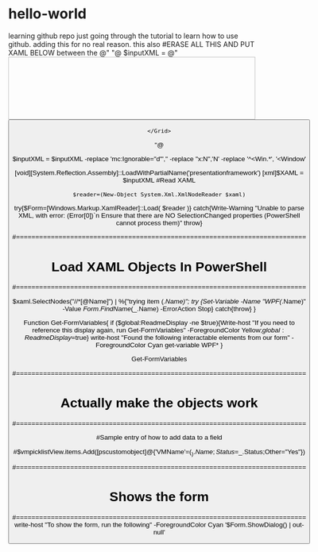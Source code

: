# hello-world
learning github repo
just going through the tutorial to learn how to use github.
adding this for no real reason.
this also
#ERASE ALL THIS AND PUT XAML BELOW between the @" "@
$inputXML = @"
<Window x:Class="powerShell_test.MainWindow"
        xmlns="http://schemas.microsoft.com/winfx/2006/xaml/presentation"
        xmlns:x="http://schemas.microsoft.com/winfx/2006/xaml"
        xmlns:d="http://schemas.microsoft.com/expression/blend/2008"
        xmlns:mc="http://schemas.openxmlformats.org/markup-compatibility/2006"
        xmlns:local="clr-namespace:powerShell_test"
        mc:Ignorable="d"
        Title="Powershell Test" Height="350" Width="525">
    <Grid>
        <Image x:Name="image" HorizontalAlignment="Left" Height="126" Margin="10,10,0,0" VerticalAlignment="Top" Width="497" Source="pressBuddy2.png"/>
        <TextBlock x:Name="textBlock" HorizontalAlignment="Left" Height="84" Margin="49,150,0,0" TextWrapping="Wrap" Text="Use this tool to find out all sorts of useful disk information, and also to get rich input from your scripts and tools" VerticalAlignment="Top" Width="418" IsEnabled="False" FontFamily="Palatino Linotype" FontSize="18"/>
        <Button x:Name="button" Content="OK" HorizontalAlignment="Left" Margin="390,276,0,0" VerticalAlignment="Top" Width="75" FontFamily="Palatino Linotype" FontSize="14"/>
        <Label x:Name="label" Content="User Name:" HorizontalAlignment="Left" Margin="49,239,0,0" VerticalAlignment="Top" FontFamily="Palatino Linotype" FontSize="14"/>
        <TextBox x:Name="textBox" HorizontalAlignment="Left" Height="23" Margin="49,276,0,0" TextWrapping="Wrap" VerticalAlignment="Top" Width="197"/>

    </Grid>
</Window>
"@       
 
$inputXML = $inputXML -replace 'mc:Ignorable="d"','' -replace "x:N",'N'  -replace '^<Win.*', '<Window'
 
[void][System.Reflection.Assembly]::LoadWithPartialName('presentationframework')
[xml]$XAML = $inputXML
#Read XAML
 
    $reader=(New-Object System.Xml.XmlNodeReader $xaml)
try{$Form=[Windows.Markup.XamlReader]::Load( $reader )}
catch{Write-Warning "Unable to parse XML, with error: $($Error[0])`n Ensure that there are NO SelectionChanged properties (PowerShell cannot process them)"
    throw}
 
#===========================================================================
# Load XAML Objects In PowerShell
#===========================================================================
  
$xaml.SelectNodes("//*[@Name]") | %{"trying item $($_.Name)";
    try {Set-Variable -Name "WPF$($_.Name)" -Value $Form.FindName($_.Name) -ErrorAction Stop}
    catch{throw}
    }
 
Function Get-FormVariables{
if ($global:ReadmeDisplay -ne $true){Write-host "If you need to reference this display again, run Get-FormVariables" -ForegroundColor Yellow;$global:ReadmeDisplay=$true}
write-host "Found the following interactable elements from our form" -ForegroundColor Cyan
get-variable WPF*
}
 
Get-FormVariables
 
#===========================================================================
# Actually make the objects work
#===========================================================================
 
#Sample entry of how to add data to a field
 
#$vmpicklistView.items.Add([pscustomobject]@{'VMName'=($_).Name;Status=$_.Status;Other="Yes"})
 
#===========================================================================
# Shows the form
#===========================================================================
write-host "To show the form, run the following" -ForegroundColor Cyan
'$Form.ShowDialog() | out-null'
